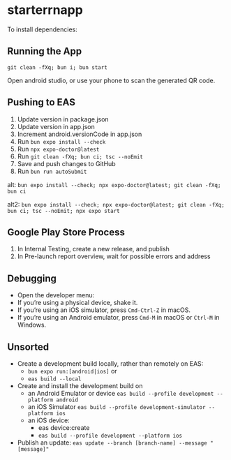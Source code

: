 # starterrnapp

To install dependencies:

## Running the App

`git clean -fXq; bun i; bun start`

Open android studio, or use your phone to scan the generated QR code.

## Pushing to EAS

1. Update version in package.json
2. Update version in app.json
3. Increment android.versionCode in app.json
4. Run `bun expo install --check`
5. Run `npx expo-doctor@latest`
6. Run `git clean -fXq; bun ci; tsc --noEmit`
7. Save and push changes to GitHub
8. Run `bun run autoSubmit`

alt: `bun expo install --check; npx expo-doctor@latest; git clean -fXq; bun ci`

alt2: `bun expo install --check; npx expo-doctor@latest; git clean -fXq; bun ci; tsc --noEmit; npx expo start`

## Google Play Store Process

1. In Internal Testing, create a new release, and publish
2. In Pre-launch report overview, wait for possible errors and address

## Debugging

- Open the developer menu:
- If you’re using a physical device, shake it.
- If you’re using an iOS simulator, press `Cmd-Ctrl-Z` in macOS.
- If you’re using an Android emulator, press `Cmd-M` in macOS or `Ctrl-M` in Windows.

## Unsorted

- Create a development build locally, rather than remotely on EAS:
  - `bun expo run:[android|ios]` or
  - `eas build --local`
- Create and install the development build on
  - an Android Emulator or device `eas build --profile development --platform android`
  - an iOS Simulator `eas build --profile development-simulator --platform ios`
  - an iOS device:
    - eas device:create
    - `eas build --profile development --platform ios`
- Publish an update: `eas update --branch [branch-name] --message "[message]"`
